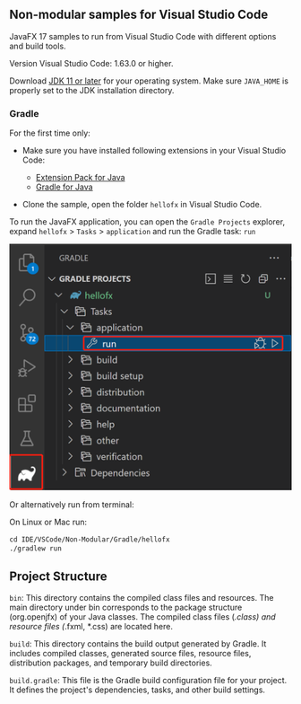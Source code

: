 ## Non-modular samples for Visual Studio Code

JavaFX 17 samples to run from Visual Studio Code with different options and build tools.

Version Visual Studio Code: 1.63.0 or higher.

Download [JDK 11 or later](http://jdk.java.net/) for your operating system. Make sure `JAVA_HOME` is properly set to the JDK installation directory.

### Gradle

For the first time only:

- Make sure you have installed following extensions in your Visual Studio Code:
  - [Extension Pack for Java](https://marketplace.visualstudio.com/items?itemName=vscjava.vscode-java-pack)
  - [Gradle for Java](https://marketplace.visualstudio.com/items?itemName=vscjava.vscode-gradle)

- Clone the sample, open the folder `hellofx` in Visual Studio Code.

To run the JavaFX application, you can open the `Gradle Projects` explorer, expand `hellofx` > `Tasks` > `application` and run the Gradle task: `run`

![Run](./run.png)

Or alternatively run from terminal:

On Linux or Mac run:

    cd IDE/VSCode/Non-Modular/Gradle/hellofx
    ./gradlew run

## Project Structure
`bin`: This directory contains the compiled class files and resources. The main directory under bin corresponds to the package structure (org.openjfx) of your Java classes. The compiled class files (*.class) and resource files (*.fxml, *.css) are located here.

`build`: This directory contains the build output generated by Gradle. It includes compiled classes, generated source files, resource files, distribution packages, and temporary build directories.

`build.gradle`: This file is the Gradle build configuration file for your project. It defines the project's dependencies, tasks, and other build settings.
